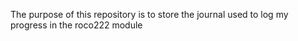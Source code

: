 The purpose of this repository is to store the journal used to log my progress in the roco222 module
